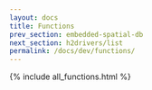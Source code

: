 ```yaml
---
layout: docs
title: Functions
prev_section: embedded-spatial-db
next_section: h2drivers/list
permalink: /docs/dev/functions/
---
```



{% include all_functions.html %}
